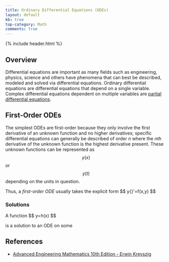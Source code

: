 ```yaml
---
title: Ordinary Differential Equations (ODEs)
layout: default
kb: true
top-category: Math
comments: true
---
```


{% include header.html %}

## Overview

Differential equations are important as many fields such as engineering, physics, science and others have phenomena that can best be described, modeled and solved via differential equations. Ordinary differential equations are differential equations that depend on a single variable. Complex differential equations dependent on multiple variables are [partial differential equations](pde).

## First-Order ODEs

The simplest ODEs are first-order because they only involve the first derivative of an unknown function and no higher derivatives; specific differential equations can generally be described of order _n_ where the _nth_ derivative of the unknown function is the highest derivative present. These unknown functions can be represented as $$ y(x) $$ or $$ y(t) $$ depending on the units in question.

Thus, a _first-order ODE_ usually takes the explicit form
\$\$ y{}'=f(x,y) $$

### Solutions

A function \$\$ y=h(x) $$

is a solution to an ODE on some 

## References

* [Advanced Engineering Mathematics 10th Edition - Erwin Kreyszig](https://www.amazon.com/Advanced-Engineering-Mathematics-Enhanced-eText/dp/0470458364)
